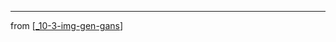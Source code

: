 
---
from [[_10-3-img-gen-gans]]

[//begin]: # "Autogenerated link references for markdown compatibility"
[_10-3-img-gen-gans]: _10-3-img-gen-gans.md "_10-3-img-gen-gans"
[//end]: # "Autogenerated link references"